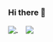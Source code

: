 ### Hi there 👋


<!-- [![Ennio's Github Stats](https://github-readme-stats.vercel.app/api?username=ennioVisco&show_icons=true&theme=transparent)](https://github.com/anuraghazra/github-readme-stats)

[![Ennio's Top Langs](https://github-readme-stats.vercel.app/api/top-langs/?username=ennioVisco&hide=Game%20Maker%20Language,Lex,Yacc,Jupyter%20Notebook&langs_count=10&layout=compact&theme=transparent)](https://github.com/anuraghazra/github-readme-stats) -->


<a href="https://github.com/anuraghazra/github-readme-stats">
  <img align="center" src="https://github-readme-stats.vercel.app/api?username=ennioVisco&show_icons=true&theme=transparent" />
</a>
&nbsp; &nbsp;
<a href="https://github.com/anuraghazra/convoychat">
  <img align="center" src="https://github-readme-stats.vercel.app/api/top-langs/?username=ennioVisco&hide=Game%20Maker%20Language,Lex,Yacc,Jupyter%20Notebook&langs_count=8&layout=compact&theme=transparent" />
</a>

<!--
**ennioVisco/ennioVisco** is a ✨ _special_ ✨ repository because its `README.md` (this file) appears on your GitHub profile.

Here are some ideas to get you started:

- 🔭 I’m currently working on ...
- 🌱 I’m currently learning ...
- 👯 I’m looking to collaborate on ...
- 🤔 I’m looking for help with ...
- 💬 Ask me about ...
- 📫 How to reach me: ...
- 😄 Pronouns: ...
- ⚡ Fun fact: ...
-->
